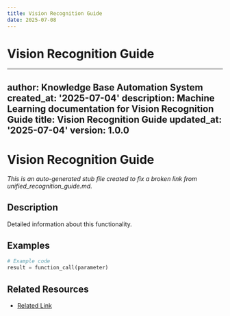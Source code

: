 ```yaml
---
title: Vision Recognition Guide
date: 2025-07-08
---
```


# Vision Recognition Guide

---
author: Knowledge Base Automation System
created_at: '2025-07-04'
description: Machine Learning documentation for Vision Recognition Guide
title: Vision Recognition Guide
updated_at: '2025-07-04'
version: 1.0.0
---

# Vision Recognition Guide

*This is an auto-generated stub file created to fix a broken link from unified_recognition_guide.md.*

## Description

Detailed information about this functionality.

## Examples

```python
# Example code
result = function_call(parameter)
```

## Related Resources

- [Related Link](./related_resource.md)
